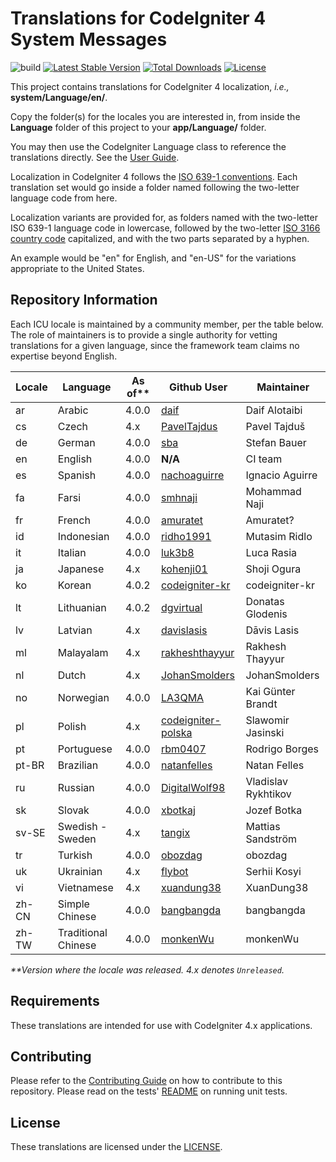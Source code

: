 # Translations for CodeIgniter 4 System Messages

![build](https://github.com/codeigniter4/translations/workflows/build/badge.svg?branch=develop)
[![Latest Stable Version](https://poser.pugx.org/codeigniter4/translations/v)](//packagist.org/packages/codeigniter4/translations)
[![Total Downloads](https://poser.pugx.org/codeigniter4/translations/downloads)](//packagist.org/packages/codeigniter4/translations)
[![License](https://poser.pugx.org/codeigniter4/translations/license)](//packagist.org/packages/codeigniter4/translations)

This project contains translations for CodeIgniter 4 localization, *i.e.,* **system/Language/en/**.

Copy the folder(s) for the locales you are interested in, from inside the **Language** folder of
this project to your **app/Language/** folder.

You may then use the CodeIgniter Language class to reference the translations
directly. See the [User Guide](https://codeigniter4.github.io/CodeIgniter4/outgoing/localization.html).

Localization in CodeIgniter 4 follows the
[ISO 639-1 conventions](https://en.wikipedia.org/wiki/List_of_ISO_639-1_codes). Each translation set
would go inside a folder named following the two-letter language code from here.

Localization variants are provided for, as folders named with the two-letter ISO 639-1 language code in
lowercase, followed by the two-letter [ISO 3166 country code](https://en.wikipedia.org/wiki/ISO_3166-1)
capitalized, and with the two parts separated by a hyphen.

An example would be "en" for English, and "en-US" for the variations appropriate to the United States.

## Repository Information

Each ICU locale is maintained by a community member, per the table below. The role of maintainers is to
provide a single authority for vetting translations for a given language, since the framework team
claims no expertise beyond English.

| Locale | Language             | As of** | Github User              | Maintainer
| ------ | -------------------- | ------- | ------------------------ | --------------------
| ar     | Arabic               | 4.0.0   | [daif][ar]               | Daif Alotaibi
| cs     | Czech                | 4.x     | [PavelTajdus][cs]        | Pavel Tajduš
| de     | German               | 4.0.0   | [sba][de]                | Stefan Bauer
| en     | English              | 4.0.0   | **N/A**                  | CI team
| es     | Spanish              | 4.0.0   | [nachoaguirre][es]       | Ignacio Aguirre
| fa     | Farsi                | 4.0.0   | [smhnaji][fa]            | Mohammad Naji
| fr     | French               | 4.0.0   | [amuratet][fr]           | Amuratet?
| id     | Indonesian           | 4.0.0   | [ridho1991][id]          | Mutasim Ridlo
| it     | Italian              | 4.0.0   | [luk3b8][it]             | Luca Rasia
| ja     | Japanese             | 4.x     | [kohenji01][ja]          | Shoji Ogura
| ko     | Korean               | 4.0.2   | [codeigniter-kr][kr]     | codeigniter-kr
| lt     | Lithuanian           | 4.0.2   | [dgvirtual][lt]          | Donatas Glodenis
| lv     | Latvian              | 4.x     | [davislasis][lv]         | Dāvis Lasis
| ml     | Malayalam            | 4.x     | [rakheshthayyur][ml]     | Rakhesh Thayyur
| nl     | Dutch                | 4.x     | [JohanSmolders][nl]      | JohanSmolders
| no     | Norwegian            | 4.0.0   | [LA3QMA][no]             | Kai Günter Brandt
| pl     | Polish               | 4.x     | [codeigniter-polska][pl] | Slawomir Jasinski
| pt     | Portuguese           | 4.0.0   | [rbm0407][pt]            | Rodrigo Borges
| pt-BR  | Brazilian            | 4.0.0   | [natanfelles][pt-BR]     | Natan Felles
| ru     | Russian              | 4.0.0   | [DigitalWolf98][ru]      | Vladislav Rykhtikov
| sk     | Slovak               | 4.0.0   | [xbotkaj][sk]            | Jozef Botka
| sv-SE  | Swedish - Sweden     | 4.x     | [tangix][sv-SE]          | Mattias Sandström
| tr     | Turkish              | 4.0.0   | [obozdag][tr]            | obozdag
| uk     | Ukrainian            | 4.x     | [flybot][uk]             | Serhii Kosyi
| vi     | Vietnamese           | 4.x     | [xuandung38][vi]         | XuanDung38
| zh-CN  | Simple Chinese       | 4.0.0   | [bangbangda][zh-CN]      | bangbangda
| zh-TW  | Traditional Chinese  | 4.0.0   | [monkenWu][zh-TW]        | monkenWu

_**Version where the locale was released. 4.x denotes `Unreleased`._

[ar]: https://github.com/daif
[cs]: https://github.com/PavelTajdus
[de]: https://github.com/sba
[es]: https://github.com/nachoaguirre
[fa]: https://github.com/smhnaji
[fr]: https://github.com/amuratet
[id]: https://github.com/ridho1991
[it]: https://github.com/luk3b8
[ja]: https://github.com/kohenji01
[kr]: https://github.com/codeigniter-kr
[lt]: https://github.com/dgvirtual
[lv]: https://github.com/davislasis
[ml]: https://github.com/rakheshthayyur
[nl]: https://github.com/JohanSmolders
[no]: https://github.com/LA3QMA
[pl]: https://github.com/DEVELPL
[pt]: https://github.com/rbm0407
[pt-BR]: https://github.com/natanfelles
[ru]: https://github.com/DigitalWolf98
[sk]: https://github.com/xbotkaj
[sv-SE]: https://github.com/tangix
[tr]: https://github.com/obozdag
[uk]: https://github.com/flybot
[vi]: https://github.com/xuandung38
[zh-CN]: https://github.com/bangbangda
[zh-TW]: https://github.com/monkenWu

## Requirements

These translations are intended for use with CodeIgniter 4.x applications.

## Contributing

Please refer to the [Contributing Guide](CONTRIBUTING.md) on how to contribute to this repository. Please
read on the tests' [README](tests/README.md) on running unit tests.

## License

These translations are licensed under the [LICENSE](LICENSE).
